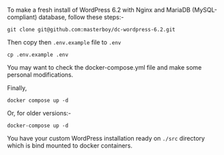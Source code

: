 To make a fresh install of WordPress 6.2 with Nginx and MariaDB (MySQL-compliant) database, follow these steps:-

```
git clone git@github.com:masterboy/dc-wordpress-6.2.git
```

Then copy then `.env.example` file to `.env`

```
cp .env.example .env
```

You may want to check the docker-compose.yml file and make some personal modifications.

Finally,

```
docker compose up -d
```
Or, for older versions:-

```
docker-compose up -d
```

You have your custom WordPress installation ready on `./src` directory which is bind mounted to docker containers.